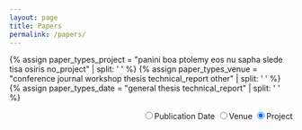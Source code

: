 ```yaml
---
layout: page
title: Papers
permalink: /papers/
---
```

<style>

  @media screen and (max-width: 543px){
    .btn {
      width: 33%;
    }
    .paper-btns {
      float: none;
      width: 100%;
    }
  }
  .paper-btns {
    float: right;
  }

  .page-title {
    display: none;
  }
</style>

<script language="javascript">
//Frances is merged with Sapha
var projects = ["panini", "boa", "ptolemy", "eos", "nu", "sapha", "slede", "tisa", "osiris", "no_project"];
var paper_types_venue = ["conference", "journal", "workshop", "thesis", "technical_report", "other"];
var paper_types_date = ["general", "thesis", "technical_report"];
var general_types = ["conference", "journal", "workshop", "other", "poster"];
var other_types = ["other", "poster"];
var sortedBy = "none";
var masterDiv = "sorted-papers";

window.onload = function(){
  sort(window.location.href);
  $("#"+masterDiv).css("display", "block");
  $("#papers-toc").css("display", "table");
}

var toType = function(obj) {
  return ({}).toString.call(obj).match(/\s([a-zA-Z]+)/)[1].toLowerCase()
}
var sort_by_year = function(a, b){
  return parseInt(b.getAttribute("data-year")) - parseInt(a.getAttribute("data-year"));
}

var getTypes = function(types){
  var answer = "";
  for(z = 0; z < types.length; z++){
    answer += "." + types[z] + ",";
  }
  return answer.substring(0, answer.length-1);
}


function sort(sortBy){
  if(sortBy != sortedBy){
    var parent = $("#"+masterDiv)[0];
    if(sortBy.includes("project")){
      hideVenueSort();
      hideDateSort();
      for(i = 0; i < projects.length; i++){
        var project = projects[i];
        var projectList;
        if(project=="no_project"){
          projectList = $(".paper_card").not(getTypes(projects));
        } else if(project == "sapha"){
          projectList = $(".sapha,.frances");
        } else {
          projectList = $("."+project);
        }
        var projectHeader = $("#"+project+"-project-title");
        projectHeader.css("display", "block");
        $("#"+project+"-project-toc").css("display", "list-item");
        parent.appendChild(projectHeader[0]);

        projectList.sort(sort_by_year);
        for(j = 0; j < projectList.length; j++){
          parent.appendChild(projectList[j]);
        }
      }
      sortedBy = "project";
    } else if(sortBy.includes("venue")){
      hideDateSort();
      hideProjectSort();
      for(i = 0; i < paper_types_venue.length; i++){
        var paper_type = paper_types_venue[i];
        var paperTypeList;
        if(paper_type == "other"){
          paperTypeList = $(getTypes(other_types));
        } else {
          paperTypeList = $("."+paper_type);
        }
        var paperTypeHeader = $("#"+paper_type+"-venue-title");
        paperTypeHeader.css("display", "block");
        $("#"+paper_type+"-venue-toc").css("display", "list-item");

        parent.appendChild(paperTypeHeader[0]);
        paperTypeList.sort(sort_by_year);
        for(j = 0; j < paperTypeList.length; j++){
          parent.appendChild(paperTypeList[j]);
        }
      }
      sortedBy = "venue";
    } else {//This should correspond to the default checkbox
      hideProjectSort();
      hideVenueSort();
      for(i = 0; i < paper_types_date.length; i++){
        var paper_type = paper_types_date[i];
        var paperHeader = $("#"+paper_type+"-date-title");
        paperHeader.css("display", "block");
        $("#"+paper_type+"-date-toc").css("display", "list-item");
        parent.appendChild(paperHeader[0]);
        var papers = [];
        if(paper_type == "general"){
          papers = $(getTypes(general_types)).get();
        } else {
          papers = $("."+paper_type).get();
        }
        papers.sort(sort_by_year);
        for(j = 0; j < papers.length; j++){
          parent.appendChild(papers[j]);
        }
      }
      sortedBy = "date";
    }
    if(!location.hash.includes(sortedBy)){
      location.hash = "#"+sortedBy;
    }
  }
}

function hideProjectSort(){
  for(i = 0; i < projects.length; i++){
    $("#"+projects[i]+"-project-title").css("display", "none");
    $("#"+projects[i]+"-project-toc").css("display", "none");
  }
}

function hideVenueSort(){
  for(i = 0; i < paper_types_venue.length; i++){
    $("#"+paper_types_venue[i]+"-venue-title").css("display", "none");
    $("#"+paper_types_venue[i]+"-venue-toc").css("display", "none");
  }
}

function hideDateSort(){
  for(i = 0; i < paper_types_date.length; i++){
    $("#"+paper_types_date[i]+"-date-title").css("display", "none");
    $("#"+paper_types_date[i]+"-date-toc").css("display", "none");
  }
}
</script>

{% assign paper_types_project = "panini boa ptolemy eos nu sapha slede tisa osiris no_project" | split: ' ' %}
{% assign paper_types_venue = "conference journal workshop thesis technical_report other" | split: ' ' %}
{% assign paper_types_date = "general thesis technical_report" | split: ' ' %}

<div class="row">

  <div class="col-xs-12 col-sm-6">
    <ol id="papers-toc" style="display: none">
      {% for paper_type in paper_types_venue %}
        <li id="{{paper_type}}-venue-toc">
          <a href="#{{paper_type}}-venue-title">
          {% if paper_type == "technical_report" %}
            Technical Reports
          {% elsif paper_type == "thesis" %}
            PhD and MS Theses
          {% else %}
            {{ paper_type | capitalize }}
          {% endif %}
          </a>
        </li>
      {% endfor %}
      {% for paper_type in paper_types_date %}
        <li id="{{paper_type}}-date-toc">
          <a href="#{{paper_type}}-date-title">
          {% cycle "Articles and Papers","PhD and MS Theses","Technical Reports" %}
          </a>
        </li>
      {% endfor %}
      {% for paper_type in paper_types_project %}
        <li id="{{paper_type}}-project-toc">
          <a href="#{{paper_type}}-project-title">
            {% if paper_type == "no_project" %}
              Other
            {% else %}
              {{ paper_type | capitalize }}
            {% endif %}
          </a>
        </li>
      {% endfor %}
    </ol>
  </div>

  <div class="col-xs-12 col-sm-6 title">
    <div class="btn-group paper-btns" data-toggle="buttons" aria-label="Sorting">
      <label id="date-btn" class="btn btn-primary paper-btn date-btn active" onclick="sort('date')">
        <input type="radio" name="options" id="option1" autocomplete="off">Publication Date
      </label>
      <label id="venue-btn" class="btn btn-primary paper-btn venue-btn" onclick="sort('venue')">
        <input type="radio" name="options" id="option1" autocomplete="off" checked>Venue
      </label>
      <label id="project-btn" class="btn btn-primary paper-btn project-btn" onclick="sort('project')">
        <input type="radio" name="options" id="option1" autocomplete="off" checked>Project
      </label>
    </div>
  </div>

  <div class="sorted-papers col-xs-12" style="display: none" id="sorted-papers">

    {% for paper_type in paper_types_venue %}
      <h2 id="{{paper_type}}-venue-title" class="space-above">
        {% if paper_type == "technical_report" %}
          Technical Reports
        {% elsif paper_type == "thesis" %}
          PhD and MS Theses
        {% else %}
          {{ paper_type | capitalize }}
        {% endif %}
      </h2>
    {% endfor %}

    {% for paper_type in paper_types_date %}
      <h2 id="{{paper_type}}-date-title" class="space-above">
        {% cycle "Articles and Papers","PhD and MS Theses","Technical Reports" %}
      </h2>
    {% endfor %}

    {% for paper_type in paper_types_project %}
      <h2 id="{{paper_type}}-project-title" class="space-above">
        {% if paper_type == "no_project" %}
          Other
        {% else %}
          {{ paper_type | capitalize }}
        {% endif %}
      </h2>
    {% endfor %}

    {% for paper in site.papers %}
      {% include papers_page/paper_card.html paper=paper accordionKey='-papers-list' %}
    {% endfor %}
  </div>
</div>
